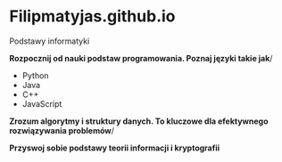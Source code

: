 # Filipmatyjas.github.io


Podstawy informatyki 

**Rozpocznij od nauki podstaw programowania. Poznaj języki takie jak**/
- Python
- Java
- C++ 
-  JavaScript

**Zrozum algorytmy i struktury danych. To kluczowe dla efektywnego rozwiązywania problemów**/


**Przyswoj sobie podstawy teorii informacji i kryptografii**



